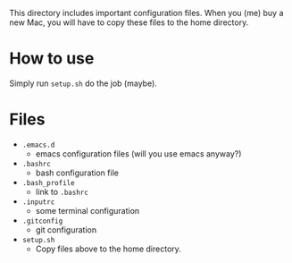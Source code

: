This directory includes important configuration files.
When you (me) buy a new Mac, you will have to copy these files to the home
directory.

# How to use

Simply run `setup.sh` do the job (maybe).

# Files

- `.emacs.d`
  - emacs configuration files (will you use emacs anyway?)
- `.bashrc`
  - bash configuration file
- `.bash_profile`
  - link to `.bashrc`
- `.inputrc`
  - some terminal configuration
- `.gitconfig`
  - git configuration
- `setup.sh`
  - Copy files above to the home directory.
